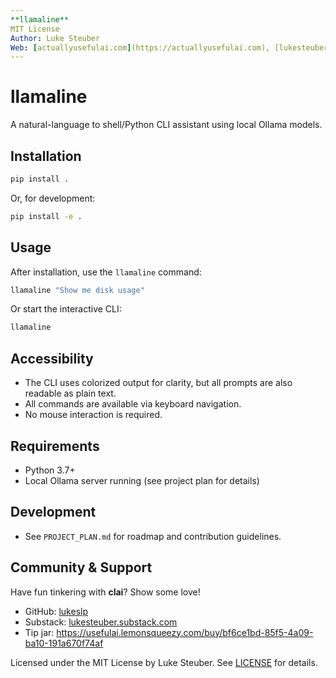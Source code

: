```yaml
---
**llamaline**  
MIT License  
Author: Luke Steuber  
Web: [actuallyusefulai.com](https://actuallyusefulai.com), [lukesteuber.com](https://lukesteuber.com)
---
```


# llamaline

A natural-language to shell/Python CLI assistant using local Ollama models.

## Installation

```bash
pip install .
```

Or, for development:

```bash
pip install -e .
```

## Usage

After installation, use the `llamaline` command:

```bash
llamaline "Show me disk usage"
```

Or start the interactive CLI:

```bash
llamaline
```

## Accessibility
- The CLI uses colorized output for clarity, but all prompts are also readable as plain text.
- All commands are available via keyboard navigation.
- No mouse interaction is required.

## Requirements
- Python 3.7+
- Local Ollama server running (see project plan for details)

## Development
- See `PROJECT_PLAN.md` for roadmap and contribution guidelines.

## Community & Support
Have fun tinkering with **clai**? Show some love!

- GitHub: [lukeslp](https://github.com/lukeslp)
- Substack: [lukesteuber.substack.com](https://lukesteuber.substack.com/)
- Tip jar: <https://usefulai.lemonsqueezy.com/buy/bf6ce1bd-85f5-4a09-ba10-191a670f74af>

Licensed under the MIT License by Luke Steuber. See [LICENSE](LICENSE) for details.
